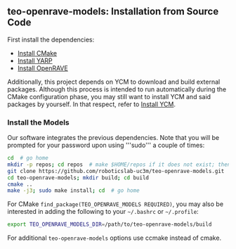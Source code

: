 ## teo-openrave-models: Installation from Source Code

First install the dependencies:
- [Install CMake](https://github.com/roboticslab-uc3m/installation-guides/blob/develop/install-cmake.md)
- [Install YARP](https://github.com/roboticslab-uc3m/installation-guides/blob/develop/install-yarp.md)
- [Install OpenRAVE](https://github.com/roboticslab-uc3m/installation-guides/blob/develop/install-openrave.md)

Additionally, this project depends on YCM to download and build external packages. Although this process is intended to run automatically during the CMake configuration phase, you may still want to install YCM and said packages by yourself. In that respect, refer to [Install YCM](https://github.com/roboticslab-uc3m/installation-guides/blob/develop/install-ycm.md).

### Install the Models

Our software integrates the previous dependencies. Note that you will be prompted for your password upon using '''sudo''' a couple of times:

```bash
cd  # go home
mkdir -p repos; cd repos  # make $HOME/repos if it does not exist; then, enter it
git clone https://github.com/roboticslab-uc3m/teo-openrave-models.git  # download teo-openrave-models software from the repository
cd teo-openrave-models; mkdir build; cd build
cmake ..
make -j3; sudo make install; cd  # go home
```

For CMake `find_package(TEO_OPENRAVE_MODELS REQUIRED)`, you may also be interested in adding the following to your `~/.bashrc` or `~/.profile`:
```bash
export TEO_OPENRAVE_MODELS_DIR=/path/to/teo-openrave-models/build
```

For additional `teo-openrave-models` options use ccmake instead of cmake.

